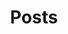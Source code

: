 ---
layout: project
title: "Posts"
description: "개발 블로깅"
header-img: "img/home-bg.jpg"
category: posts
---